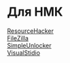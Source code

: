 # Для НМК
[ResourceHacker](https://github.com/d0m-1k/ssn/raw/refs/heads/main/nmk/ResourceHacker.exe)\
[FileZilla](https://github.com/d0m-1k/ssn/blob/main/nmk/FileZilla.exe)\
[SimpleUnlocker](https://github.com/d0m-1k/ssn/raw/refs/heads/main/nmk/SU.zip)\
[VisualStidio](https://github.com/d0m-1k/ssn/raw/refs/heads/main/nmk/VisualStudio.exe)
